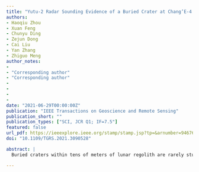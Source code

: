```yaml
---
title: "Yutu-2 Radar Sounding Evidence of a Buried Crater at Chang’E-4 Landing Site"
authors:
- Haoqiu Zhou
- Xuan Feng
- Chunyu Ding
- Zejun Dong
- Cai Liu
- Yan Zhang
- Zhiguo Meng
author_notes:
- 
- "Corresponding author"
- "Corresponding author"
- 
- 
- 
- 
date: "2021-06-29T00:00:00Z"
publication: "IEEE Transactions on Geoscience and Remote Sensing"
publication_short: ""
publication_types: ["SCI, JCR Q1; IF=7.5"] 
featured: false
url_pdf: https://ieeexplore.ieee.org/stamp/stamp.jsp?tp=&arnumber=9467667
doi: "10.1109/TGRS.2021.3090528"

abstract: |
  Buried craters within tens of meters of lunar regolith are rarely studied but are significant for understanding the evolution of surface processes on the Moon. Here, we first report the evidence of an intact buried crater within the layered strata at Chang’E-4 (CE-4) landing site revealed by the lunar penetrating radar (LPR). The time–frequency comparative analysis method based on the variational mode decomposition (VMD) and the rock quantitative analysis method based on the local unit correlation (LUC) are proposed and applied to the processing and analysis of LPR data within 15 lunar days. The results presented by the two methods provide evidence of a buried crater at the CE-4 landing site and simultaneously reveal the rock-concentrated structure within the buried crater. According to the results, it is considered that the filling materials within the buried crater have survived the impaction and gardening during the formation of the overlying fine-grained regolith. Recent works have proposed that the near-surface material at the CE-4 landing site is mainly the lunar mantle materials excavated from the nearby Finsen crater. Therefore, the buried crater probably preserves the initial lunar mantle materials.

---
```


